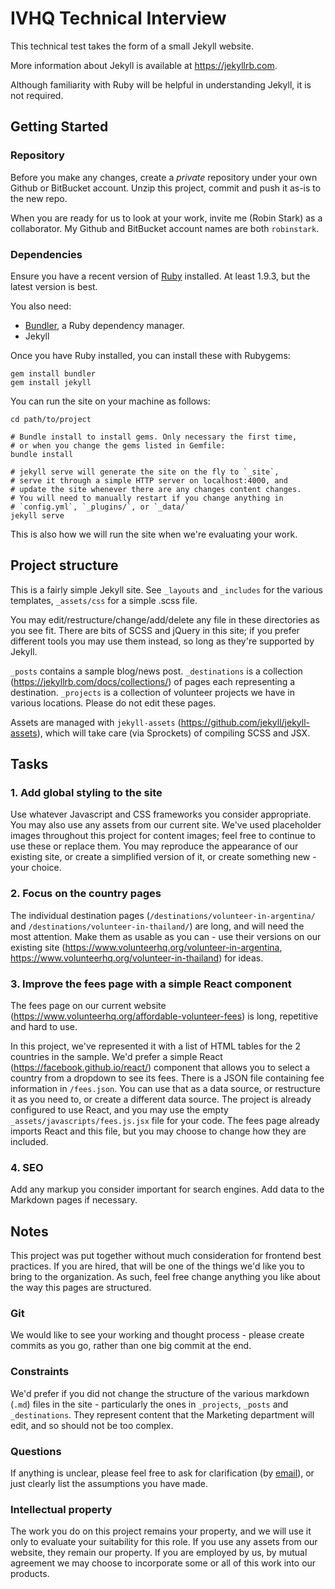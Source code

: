 # IVHQ Technical Interview

This technical test takes the form of a small Jekyll website.

More information about Jekyll is available at https://jekyllrb.com.

Although familiarity with Ruby will be helpful in understanding Jekyll, it is not required.

## Getting Started

### Repository

Before you make any changes, create a *private* repository under your own Github or BitBucket account. Unzip this project, commit and push it as-is to the new repo.

When you are ready for us to look at your work, invite me (Robin Stark) as a collaborator. My Github and BitBucket account names are both `robinstark`.

### Dependencies

Ensure you have a recent version of [Ruby](https://www.ruby-lang.org/en/) installed. At least 1.9.3, but the latest version is best.

You also need:
* [Bundler](http://bundler.io), a Ruby dependency manager.
* Jekyll

Once you have Ruby installed, you can install these with Rubygems:

    gem install bundler
    gem install jekyll

You can run the site on your machine as follows:

    cd path/to/project

    # Bundle install to install gems. Only necessary the first time,
    # or when you change the gems listed in Gemfile:
    bundle install

    # jekyll serve will generate the site on the fly to `_site`,
    # serve it through a simple HTTP server on localhost:4000, and
    # update the site whenever there are any changes content changes.
    # You will need to manually restart if you change anything in
    # `config.yml`, `_plugins/`, or `_data/`
    jekyll serve


This is also how we will run the site when we're evaluating your work.

## Project structure

This is a fairly simple Jekyll site. See `_layouts` and `_includes` for the various templates, `_assets/css` for a simple .scss file.

You may edit/restructure/change/add/delete any file in these directories as you see fit. There are bits of SCSS and jQuery in this site; if you prefer different tools you may use them instead, so long as they're supported by Jekyll.

`_posts` contains a sample blog/news post. `_destinations` is a collection (https://jekyllrb.com/docs/collections/) of pages each representing a destination. `_projects` is a collection of volunteer projects we have in various locations. Please do not edit these pages.

Assets are managed with `jekyll-assets` (https://github.com/jekyll/jekyll-assets), which will take care (via Sprockets) of compiling SCSS and JSX.

## Tasks

### 1. Add global styling to the site
Use whatever Javascript and CSS frameworks you consider appropriate. You may also use any assets from our current site. We've used placeholder images throughout this project for content images; feel free to continue to use these or replace them. You may reproduce the appearance of our existing site, or create a simplified version of it, or create something new - your choice.

### 2. Focus on the country pages
The individual destination pages (`/destinations/volunteer-in-argentina/` and `/destinations/volunteer-in-thailand/`) are long, and will need the most attention. Make them as usable as you can - use their versions on our existing site (https://www.volunteerhq.org/volunteer-in-argentina, https://www.volunteerhq.org/volunteer-in-thailand) for ideas.

### 3. Improve the fees page with a simple React component
The fees page on our current website (https://www.volunteerhq.org/affordable-volunteer-fees) is long, repetitive and hard to use.

In this project, we've represented it with a list of HTML tables for the 2 countries in the sample. We'd prefer a simple React (https://facebook.github.io/react/) component that allows you to select a country from a dropdown to see its fees. There is a JSON file containing fee information in `/fees.json`. You can use that as a data source, or restructure it as you need to, or create a different data source. The project is already configured to use React, and you may use the empty `_assets/javascripts/fees.js.jsx` file for your code. The fees page already imports React and this file, but you may choose to change how they are included.

### 4. SEO
Add any markup you consider important for search engines. Add data to the Markdown pages if necessary.

## Notes

This project was put together without much consideration for frontend best practices. If you are hired, that will be one of the things we'd like you to bring to the organization. As such, feel free change anything you like about the way this pages are structured.

### Git
We would like to see your working and thought process - please create commits as you go, rather than one big commit at the end.

### Constraints
We'd prefer if you did not change the structure of the various markdown (`.md`) files in the site - particularly the ones in `_projects`, `_posts` and `_destinations`. They represent content that the Marketing department will edit, and so should not be too complex.

### Questions
If anything is unclear, please feel free to ask for clarification (by [email](mailto:robin@volunteerhq.org)), or just clearly list the assumptions you have made.

### Intellectual property
The work you do on this project remains your property, and we will use it only to evaluate your suitability for this role. If you use any assets from our website, they remain our property. If you are employed by us, by mutual agreement we may choose to incorporate some or all of this work into our products.
